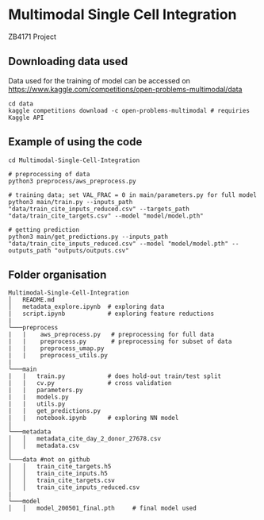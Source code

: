# Multimodal Single Cell Integration
 ZB4171 Project

## Downloading data used
Data used for the training of model can be accessed on https://www.kaggle.com/competitions/open-problems-multimodal/data
```
cd data
kaggle competitions download -c open-problems-multimodal # requiries Kaggle API
```

## Example of using the code
```
cd Multimodal-Single-Cell-Integration

# preprocessing of data
python3 preprocess/aws_preprocess.py

# training data; set VAL_FRAC = 0 in main/parameters.py for full model
python3 main/train.py --inputs_path "data/train_cite_inputs_reduced.csv" --targets_path "data/train_cite_targets.csv" --model "model/model.pth"

# getting prediction
python3 main/get_predictions.py --inputs_path "data/train_cite_inputs_reduced.csv" --model "model/model.pth" --outputs_path "outputs/outputs.csv" 
```

## Folder organisation
```
Multimodal-Single-Cell-Integration
│   README.md
│   metadata_explore.ipynb  # exploring data
|   script.ipynb            # exploring feature reductions
|
└───preprocess
|   |    aws_preprocess.py   # preprocessing for full data
|   |    preprocess.py       # preprocessing for subset of data
|   |    preprocess_umap.py      
|   |    preprocess_utils.py     
|  
└───main  
|   |   train.py            # does hold-out train/test split
|   |   cv.py               # cross validation
|   |   parameters.py
|   |   models.py
|   |   utils.py
|   |   get_predictions.py 
|   |   notebook.ipynb      # exploring NN model
│
└───metadata
│   │   metadata_cite_day_2_donor_27678.csv
│   │   metadata.csv
│
└───data #not on github
│   │   train_cite_targets.h5
│   │   train_cite_inputs.h5
│   │   train_cite_targets.csv
│   │   train_cite_inputs_reduced.csv
|
└───model
│   │   model_200501_final.pth     # final model used
```


